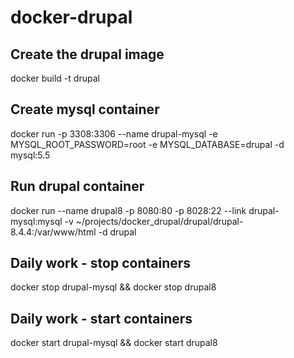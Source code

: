 # docker-drupal

Create the drupal image
---------------------------
docker build -t drupal

Create mysql container
--------------------------
docker run -p 3308:3306 --name drupal-mysql -e MYSQL_ROOT_PASSWORD=root -e MYSQL_DATABASE=drupal -d mysql:5.5

Run drupal container
--------------------------
docker run --name drupal8 -p 8080:80 -p 8028:22 --link drupal-mysql:mysql -v ~/projects/docker_drupal/drupal/drupal-8.4.4:/var/www/html -d drupal

Daily work - stop containers
----------------------------
docker stop drupal-mysql && docker stop drupal8

Daily work - start containers
------------------------------
docker start drupal-mysql && docker start drupal8
